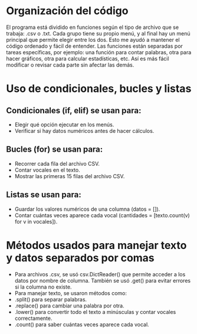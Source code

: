 # Organización del código
El programa está dividido en funciones según el tipo de archivo que se trabaja: .csv o .txt. Cada grupo tiene su propio menú, y al final hay un menú principal que permite elegir entre los dos. Esto me ayudó a mantener el código ordenado y fácil de entender.
Las funciones están separadas por tareas específicas, por ejemplo: una función para contar palabras, otra para hacer gráficos, otra para calcular estadísticas, etc. Así es más fácil modificar o revisar cada parte sin afectar las demás.

# Uso de condicionales, bucles y listas

## Condicionales (if, elif) se usan para:
- Elegir qué opción ejecutar en los menús.
- Verificar si hay datos numéricos antes de hacer cálculos.

## Bucles (for) se usan para:
- Recorrer cada fila del archivo CSV.
- Contar vocales en el texto.
- Mostrar las primeras 15 filas del archivo CSV.

## Listas se usan para:
- Guardar los valores numéricos de una columna (datos = []).
- Contar cuántas veces aparece cada vocal (cantidades = [texto.count(v) for v in vocales]).


# Métodos usados para manejar texto y datos separados por comas
- Para archivos .csv, se usó csv.DictReader() que permite acceder a los datos por nombre de columna. También se usó .get() para evitar errores si la columna no existe.
- Para manejar texto, se usaron métodos como:
- .split() para separar palabras.
- .replace() para cambiar una palabra por otra.
- .lower() para convertir todo el texto a minúsculas y contar vocales correctamente.
- .count() para saber cuántas veces aparece cada vocal.


